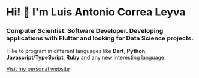 # Hi! 👋 I'm Luis Antonio Correa Leyva

### Computer Scientist. Software Developer. Developing applications with Flutter and looking for Data Science projects.

<codersrank-summary username="correaleyval"></codersrank-summary>

I like to program in different languages like **Dart**, **Python**, **Javascript**/**TypeScript**, **Ruby** and any new interesting language.

[Visit my personal website](https://correaleyval.github.io)
